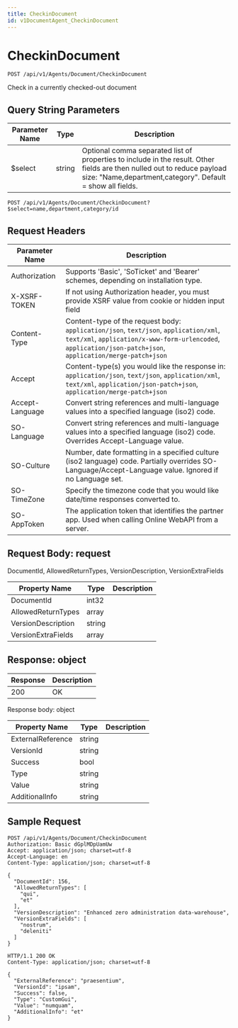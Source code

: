 ```yaml
---
title: CheckinDocument
id: v1DocumentAgent_CheckinDocument
---
```


# CheckinDocument

```http
POST /api/v1/Agents/Document/CheckinDocument
```

Check in a currently checked-out document







## Query String Parameters

| Parameter Name | Type |  Description |
|----------------|------|--------------|
| $select | string |  Optional comma separated list of properties to include in the result. Other fields are then nulled out to reduce payload size: "Name,department,category". Default = show all fields. |

```http
POST /api/v1/Agents/Document/CheckinDocument?$select=name,department,category/id
```


## Request Headers

| Parameter Name | Description |
|----------------|-------------|
| Authorization  | Supports 'Basic', 'SoTicket' and 'Bearer' schemes, depending on installation type. |
| X-XSRF-TOKEN   | If not using Authorization header, you must provide XSRF value from cookie or hidden input field |
| Content-Type | Content-type of the request body: `application/json`, `text/json`, `application/xml`, `text/xml`, `application/x-www-form-urlencoded`, `application/json-patch+json`, `application/merge-patch+json` |
| Accept         | Content-type(s) you would like the response in: `application/json`, `text/json`, `application/xml`, `text/xml`, `application/json-patch+json`, `application/merge-patch+json` |
| Accept-Language | Convert string references and multi-language values into a specified language (iso2) code. |
| SO-Language | Convert string references and multi-language values into a specified language (iso2) code. Overrides Accept-Language value. |
| SO-Culture | Number, date formatting in a specified culture (iso2 language) code. Partially overrides SO-Language/Accept-Language value. Ignored if no Language set. |
| SO-TimeZone | Specify the timezone code that you would like date/time responses converted to. |
| SO-AppToken | The application token that identifies the partner app. Used when calling Online WebAPI from a server. |

## Request Body: request  

DocumentId, AllowedReturnTypes, VersionDescription, VersionExtraFields 

| Property Name | Type |  Description |
|----------------|------|--------------|
| DocumentId | int32 |  |
| AllowedReturnTypes | array |  |
| VersionDescription | string |  |
| VersionExtraFields | array |  |


## Response: object



| Response | Description |
|----------------|-------------|
| 200 | OK |

Response body: object

| Property Name | Type |  Description |
|----------------|------|--------------|
| ExternalReference | string |  |
| VersionId | string |  |
| Success | bool |  |
| Type | string |  |
| Value | string |  |
| AdditionalInfo | string |  |

## Sample Request

```http!
POST /api/v1/Agents/Document/CheckinDocument
Authorization: Basic dGplMDpUamUw
Accept: application/json; charset=utf-8
Accept-Language: en
Content-Type: application/json; charset=utf-8

{
  "DocumentId": 156,
  "AllowedReturnTypes": [
    "qui",
    "et"
  ],
  "VersionDescription": "Enhanced zero administration data-warehouse",
  "VersionExtraFields": [
    "nostrum",
    "deleniti"
  ]
}
```

```http_
HTTP/1.1 200 OK
Content-Type: application/json; charset=utf-8

{
  "ExternalReference": "praesentium",
  "VersionId": "ipsam",
  "Success": false,
  "Type": "CustomGui",
  "Value": "numquam",
  "AdditionalInfo": "et"
}
```